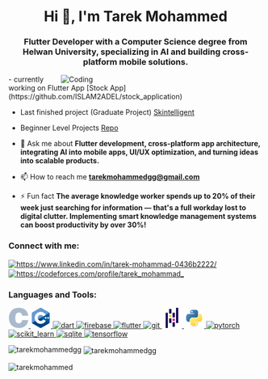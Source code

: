 <h1 align="center">Hi 👋, I'm Tarek Mohammed</h1>
<h3 align="center">Flutter Developer with a Computer Science degree from Helwan University, specializing in AI and building cross-platform mobile solutions.</h3>
<img align="right" alt="Coding" width = "400" src = "https://www.chawtechsolutions.com/wp-content/uploads/2019/03/developer-dribbble.gif">
- currently working on Flutter App [Stock App](https://github.com/ISLAM2ADEL/stock_application)

- Last finished project (Graduate Project) [Skintelligent](https://github.com/ISLAM2ADEL/skintelligent)

- Beginner Level Projects [Repo](https://github.com/TarekMohammedgg/Basic-Flutter-App-Projects)

- 💬 Ask me about **Flutter development, cross-platform app architecture, integrating AI into mobile apps, UI/UX optimization, and turning ideas into scalable products.**

- 📫 How to reach me **tarekmohammedgg@gmail.com**

- ⚡ Fun fact **The average knowledge worker spends up to 20% of their week just searching for information — that's a full workday lost to digital clutter. Implementing smart knowledge management systems can boost productivity by over 30%!**

<h3 align="left">Connect with me:</h3>
<p align="left">
<a href="https://linkedin.com/in/https://www.linkedin.com/in/tarek-mohammad-0436b2222/" target="blank"><img align="center" src="https://raw.githubusercontent.com/rahuldkjain/github-profile-readme-generator/master/src/images/icons/Social/linked-in-alt.svg" alt="https://www.linkedin.com/in/tarek-mohammad-0436b2222/" height="30" width="40" /></a>
<a href="https://codeforces.com/profile/https://codeforces.com/profile/tarek_mohammad_" target="blank"><img align="center" src="https://raw.githubusercontent.com/rahuldkjain/github-profile-readme-generator/master/src/images/icons/Social/codeforces.svg" alt="https://codeforces.com/profile/tarek_mohammad_" height="30" width="40" /></a>
</p>

<h3 align="left">Languages and Tools:</h3>
<p align="left"> <a href="https://www.cprogramming.com/" target="_blank" rel="noreferrer"> <img src="https://raw.githubusercontent.com/devicons/devicon/master/icons/c/c-original.svg" alt="c" width="40" height="40"/> </a> <a href="https://www.w3schools.com/cpp/" target="_blank" rel="noreferrer"> <img src="https://raw.githubusercontent.com/devicons/devicon/master/icons/cplusplus/cplusplus-original.svg" alt="cplusplus" width="40" height="40"/> </a> <a href="https://dart.dev" target="_blank" rel="noreferrer"> <img src="https://www.vectorlogo.zone/logos/dartlang/dartlang-icon.svg" alt="dart" width="40" height="40"/> </a> <a href="https://firebase.google.com/" target="_blank" rel="noreferrer"> <img src="https://www.vectorlogo.zone/logos/firebase/firebase-icon.svg" alt="firebase" width="40" height="40"/> </a> <a href="https://flutter.dev" target="_blank" rel="noreferrer"> <img src="https://www.vectorlogo.zone/logos/flutterio/flutterio-icon.svg" alt="flutter" width="40" height="40"/> </a> <a href="https://git-scm.com/" target="_blank" rel="noreferrer"> <img src="https://www.vectorlogo.zone/logos/git-scm/git-scm-icon.svg" alt="git" width="40" height="40"/> </a> <a href="https://pandas.pydata.org/" target="_blank" rel="noreferrer"> <img src="https://raw.githubusercontent.com/devicons/devicon/2ae2a900d2f041da66e950e4d48052658d850630/icons/pandas/pandas-original.svg" alt="pandas" width="40" height="40"/> </a> <a href="https://www.python.org" target="_blank" rel="noreferrer"> <img src="https://raw.githubusercontent.com/devicons/devicon/master/icons/python/python-original.svg" alt="python" width="40" height="40"/> </a> <a href="https://pytorch.org/" target="_blank" rel="noreferrer"> <img src="https://www.vectorlogo.zone/logos/pytorch/pytorch-icon.svg" alt="pytorch" width="40" height="40"/> </a> <a href="https://scikit-learn.org/" target="_blank" rel="noreferrer"> <img src="https://upload.wikimedia.org/wikipedia/commons/0/05/Scikit_learn_logo_small.svg" alt="scikit_learn" width="40" height="40"/> </a> <a href="https://www.sqlite.org/" target="_blank" rel="noreferrer"> <img src="https://www.vectorlogo.zone/logos/sqlite/sqlite-icon.svg" alt="sqlite" width="40" height="40"/> </a> <a href="https://www.tensorflow.org" target="_blank" rel="noreferrer"> <img src="https://www.vectorlogo.zone/logos/tensorflow/tensorflow-icon.svg" alt="tensorflow" width="40" height="40"/> </a> </p>

<p><img align="left" src="https://github-readme-stats.vercel.app/api/top-langs?username=tarekmohammedgg&show_icons=true&locale=en&layout=compact" alt="tarekmohammedgg" /></p>

<p>&nbsp;<img align="center" src="https://github-readme-stats.vercel.app/api?username=tarekmohammedgg&show_icons=true&locale=en" alt="tarekmohammedgg" /></p>

<p><img align="center" src="https://github-readme-streak-stats.herokuapp.com/?user=tarekmohammed&" alt="tarekmohammed" /></p>
